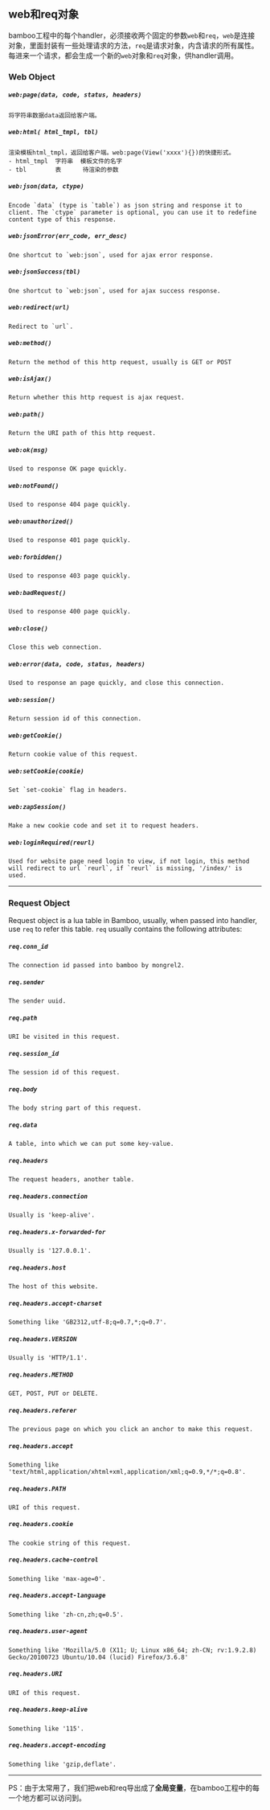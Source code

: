 ## web和req对象

bamboo工程中的每个handler，必须接收两个固定的参数`web`和`req`，`web`是连接对象，里面封装有一些处理请求的方法，`req`是请求对象，内含请求的所有属性。每进来一个请求，都会生成一个新的`web`对象和`req`对象，供handler调用。

### Web Object
##### `web:page(data, code, status, headers)`

	将字符串数据data返回给客户端。

##### `web:html( html_tmpl, tbl)`

	渲染模板html_tmpl，返回给客户端。web:page(View('xxxx'){})的快捷形式。
	- html_tmpl  字符串  模板文件的名字
	- tbl        表      待渲染的参数 

##### `web:json(data, ctype)`

	Encode `data` (type is `table`) as json string and response it to client. The `ctype` parameter is optional, you can use it to redefine content type of this response.

##### `web:jsonError(err_code, err_desc)`

	One shortcut to `web:json`, used for ajax error response.

##### `web:jsonSuccess(tbl)`

	One shortcut to `web:json`, used for ajax success response.

##### `web:redirect(url)`

	Redirect to `url`.

##### `web:method()`

	Return the method of this http request, usually is GET or POST

##### `web:isAjax()`

	Return whether this http request is ajax request.

##### `web:path()`

	Return the URI path of this http request.

##### `web:ok(msg)`

	Used to response OK page quickly.

##### `web:notFound()`

	Used to response 404 page quickly.

##### `web:unauthorized()`

	Used to response 401 page quickly.

##### `web:forbidden()`

	Used to response 403 page quickly.

##### `web:badRequest()`

	Used to response 400 page quickly.

##### `web:close()`

	Close this web connection.

##### `web:error(data, code, status, headers)`

	Used to response an page quickly, and close this connection.

##### `web:session()`

	Return session id of this connection.

##### `web:getCookie()`

	Return cookie value of this request.

##### `web:setCookie(cookie)`

	Set `set-cookie` flag in headers.

##### `web:zapSession()`

	Make a new cookie code and set it to request headers.

##### `web:loginRequired(reurl)`

	Used for website page need login to view, if not login, this method will redirect to url `reurl`, if `reurl` is missing, '/index/' is used.

--------------------------

### Request Object

Request object is a lua table in Bamboo, usually, when passed into handler, use `req` to refer this table. `req` usually contains the following attributes:

##### `req.conn_id`

	The connection id passed into bamboo by mongrel2.

##### `req.sender`

	The sender uuid.

##### `req.path`

	URI be visited in this request.

##### `req.session_id`

	The session id of this request.

##### `req.body`

	The body string part of this request.

##### `req.data`

	A table, into which we can put some key-value.

##### `req.headers`

	The request headers, another table.

##### `req.headers.connection`

	Usually is 'keep-alive'.

##### `req.headers.x-forwarded-for`

	Usually is '127.0.0.1'.

##### `req.headers.host`

	The host of this website.

##### `req.headers.accept-charset`

	Something like 'GB2312,utf-8;q=0.7,*;q=0.7'.

##### `req.headers.VERSION`

	Usually is 'HTTP/1.1'.

##### `req.headers.METHOD`

	GET, POST, PUT or DELETE.

##### `req.headers.referer`

	The previous page on which you click an anchor to make this request.

##### `req.headers.accept`

	Something like 'text/html,application/xhtml+xml,application/xml;q=0.9,*/*;q=0.8'.

##### `req.headers.PATH`

	URI of this request.

##### `req.headers.cookie`

	The cookie string of this request.

##### `req.headers.cache-control`

	Something like 'max-age=0'.

##### `req.headers.accept-language`

	Something like 'zh-cn,zh;q=0.5'.

##### `req.headers.user-agent`

	Something like 'Mozilla/5.0 (X11; U; Linux x86_64; zh-CN; rv:1.9.2.8) Gecko/20100723 Ubuntu/10.04 (lucid) Firefox/3.6.8'

##### `req.headers.URI`

	URI of this request.

##### `req.headers.keep-alive`

	Something like '115'.

##### `req.headers.accept-encoding`

	Something like 'gzip,deflate'.

-----------------------------------
PS：由于太常用了，我们把web和req导出成了**全局变量**，在bamboo工程中的每一个地方都可以访问到。

